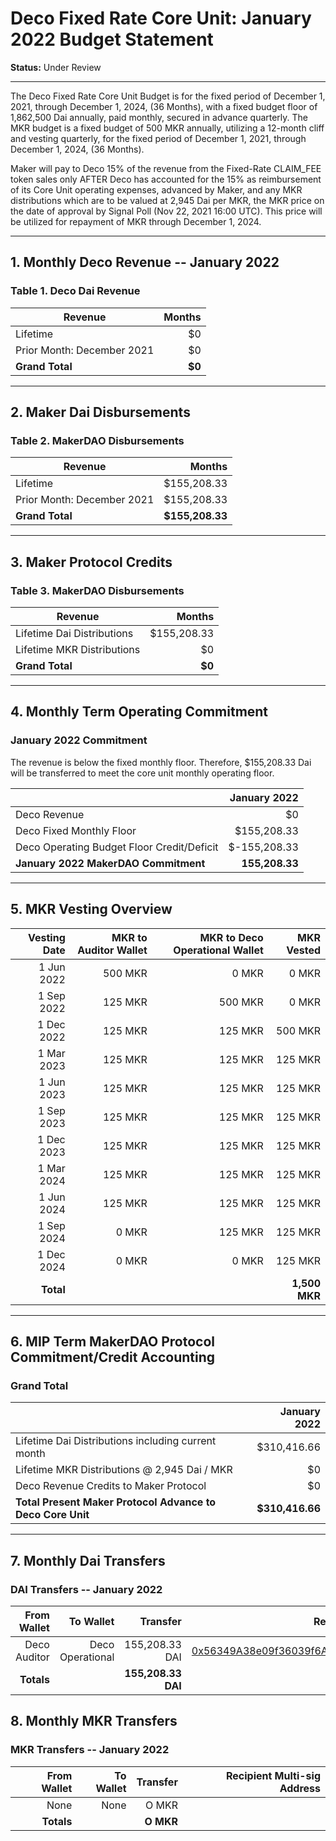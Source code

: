 # Deco Fixed Rate Core Unit: January 2022 Budget Statement

**Status:** Under Review

---

The Deco Fixed Rate Core Unit Budget is for the fixed period of December 1, 2021, through December 1, 2024, (36 Months), with a fixed budget floor of 1,862,500 Dai annually, paid monthly, secured in advance quarterly. The MKR budget is a fixed budget of 500 MKR annually, utilizing a 12-month cliff and vesting quarterly, for the fixed period of December 1, 2021, through December 1, 2024, (36 Months).

Maker will pay to Deco 15% of the revenue from the Fixed-Rate CLAIM_FEE token sales only AFTER Deco has accounted for the 15% as reimbursement of its Core Unit operating expenses, advanced by Maker, and any MKR distributions which are to be valued at 2,945 Dai per MKR, the MKR price on the date of approval by Signal Poll (Nov 22, 2021 16:00 UTC). This price will be utilized for repayment of MKR through December 1, 2024.

---

## 1. Monthly Deco Revenue -- January 2022

### Table 1. Deco Dai Revenue

| Revenue | Months |
|-----------------|---------------:|
| Lifetime| $0 |
| Prior Month: December 2021| $0 |
| **Grand Total** | **$0** |

---

## 2. Maker Dai Disbursements

### Table 2. MakerDAO Disbursements

| Revenue | Months |
|-----------------|---------------:|
| Lifetime| $155,208.33 |
| Prior Month: December 2021| $155,208.33 |
| **Grand Total** | **$155,208.33** |

---

## 3. Maker Protocol Credits

### Table 3. MakerDAO Disbursements

| Revenue | Months |
|-----------------|---------------:|
| Lifetime Dai Distributions| $155,208.33 |
| Lifetime MKR Distributions| $0 |
| **Grand Total** | **$0** |

---

## 4. Monthly Term Operating Commitment

### January 2022 Commitment

The revenue is below the fixed monthly floor. Therefore, $155,208.33 Dai will be transferred to meet the core unit monthly operating floor.

|  |  January 2022 |
|-----------------|---------------:|
| Deco Revenue | $0|
| Deco Fixed Monthly Floor | $155,208.33|
| Deco Operating Budget Floor Credit/Deficit | $-155,208.33|
| **January 2022 MakerDAO Commitment** | **155,208.33** |

---

## 5. MKR Vesting Overview

| Vesting Date | MKR to Auditor Wallet | MKR to Deco Operational Wallet| MKR Vested |
|----------------------:|-----------------:|-----------:|--------------:|
| 1 Jun 2022 | 500 MKR | 0 MKR | 0 MKR |
| 1 Sep 2022 | 125 MKR | 500 MKR | 0 MKR |
| 1 Dec 2022 | 125 MKR | 125 MKR | 500 MKR |
| 1 Mar 2023 | 125 MKR | 125 MKR | 125 MKR |
| 1 Jun 2023 | 125 MKR | 125 MKR | 125 MKR |
| 1 Sep 2023 | 125 MKR | 125 MKR | 125 MKR |
| 1 Dec 2023 | 125 MKR | 125 MKR | 125 MKR |
| 1 Mar 2024 | 125 MKR | 125 MKR | 125 MKR |
| 1 Jun 2024 | 125 MKR | 125 MKR | 125 MKR |
| 1 Sep 2024 | 0 MKR | 125 MKR | 125 MKR |
| 1 Dec 2024 | 0 MKR | 0 MKR | 125 MKR |
| **Total** | | |**1,500 MKR**|

---

## 6. MIP Term MakerDAO Protocol Commitment/Credit Accounting

### Grand Total

|  |  January 2022 |
|-----------------|---------------:|
| Lifetime Dai Distributions including current month | $310,416.66|
| Lifetime MKR Distributions @ 2,945 Dai / MKR | $0|
| Deco Revenue Credits to Maker Protocol | $0|
| **Total Present Maker Protocol Advance to Deco Core Unit** | **$310,416.66** |

---

## 7. Monthly Dai Transfers

### DAI Transfers -- January 2022

|From Wallet |To Wallet | Transfer | Recipient Multi-sig Address |
|-------------------:|-------------------:|----------------:|-----------------:|
| Deco Auditor | Deco Operational | 155,208.33 DAI | [0x56349A38e09f36039f6AF77309690d217Beaf0bF]( https://gnosis-safe.io/app/eth:0x56349A38e09f36039f6AF77309690d217Beaf0bF/balances) |
| **Totals** | | **155,208.33 DAI** | |


## 8. Monthly MKR Transfers

### MKR Transfers -- January 2022

|From Wallet |To Wallet | Transfer | Recipient Multi-sig Address |
|-------------------:|-------------------:|----------------:|-----------------:|
| None | None | O MKR | |
| **Totals** | | **O MKR** | |
